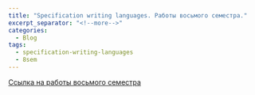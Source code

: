 ```yaml
---
title: "Specification writing languages. Работы восьмого семестра."
excerpt_separator: "<!--more-->"
categories:
  - Blog
tags:
  - specification-writing-languages
  - 8sem
---
```


[Ссылка на работы восьмого семестра](https://drive.google.com/drive/folders/1wj1PUfHkLysoAvYrllIU4uFL4xiPrbre?usp=sharing)
